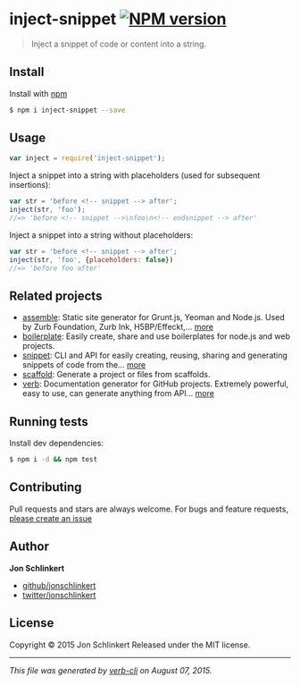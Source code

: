 # inject-snippet [![NPM version](https://badge.fury.io/js/inject-snippet.svg)](http://badge.fury.io/js/inject-snippet)

> Inject a snippet of code or content into a string.

## Install

Install with [npm](https://www.npmjs.com/)

```sh
$ npm i inject-snippet --save
```

## Usage

```js
var inject = require('inject-snippet');
```

Inject a snippet into a string with placeholders (used for subsequent insertions):

```js
var str = 'before <!-- snippet --> after';
inject(str, 'foo');
//=> 'before <!-- snippet -->\nfoo\n<!-- endsnippet --> after'
```

Inject a snippet into a string without placeholders:

```js
var str = 'before <!-- snippet --> after';
inject(str, 'foo', {placeholders: false})
//=> 'before foo after'
```

## Related projects

* [assemble](http://assemble.io): Static site generator for Grunt.js, Yeoman and Node.js. Used by Zurb Foundation, Zurb Ink, H5BP/Effeckt,… [more](http://assemble.io)
* [boilerplate](https://github.com/jonschlinkert/boilerplate): Easily create, share and use boilerplates for node.js and web projects.
* [snippet](https://github.com/jonschlinkert/snippet): CLI and API for easily creating, reusing, sharing and generating snippets of code from the… [more](https://github.com/jonschlinkert/snippet)
* [scaffold](https://github.com/jonschlinkert/scaffold): Generate a project or files from scaffolds.
* [verb](https://github.com/assemble/verb): Documentation generator for GitHub projects. Extremely powerful, easy to use, can generate anything from API… [more](https://github.com/assemble/verb)

## Running tests

Install dev dependencies:

```sh
$ npm i -d && npm test
```

## Contributing

Pull requests and stars are always welcome. For bugs and feature requests, [please create an issue](https://github.com/jonschlinkert/inject-snippet/issues/new)

## Author

**Jon Schlinkert**

+ [github/jonschlinkert](https://github.com/jonschlinkert)
+ [twitter/jonschlinkert](http://twitter.com/jonschlinkert)

## License

Copyright © 2015 Jon Schlinkert
Released under the MIT license.

***

_This file was generated by [verb-cli](https://github.com/assemble/verb-cli) on August 07, 2015._